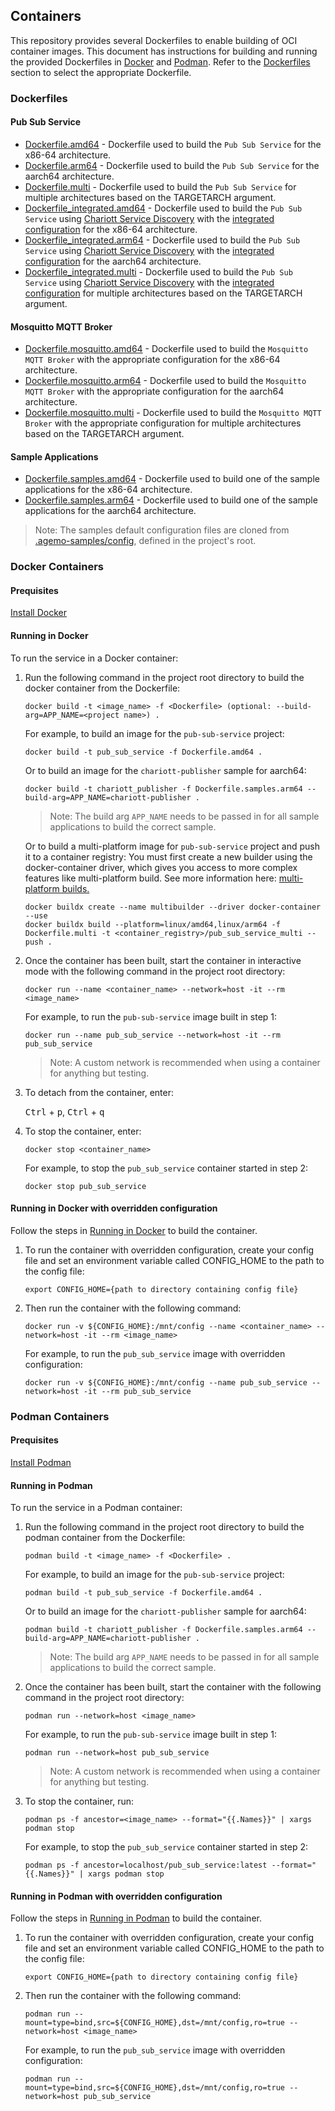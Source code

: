 ## Containers

This repository provides several Dockerfiles to enable building of OCI container images. This
document has instructions for building and running the provided Dockerfiles in
[Docker](#docker-containers) and [Podman](#podman-containers). Refer to the
[Dockerfiles](#dockerfiles) section to select the appropriate Dockerfile.

### Dockerfiles

#### Pub Sub Service

- [Dockerfile.amd64](../Dockerfile.amd64) - Dockerfile used to build the `Pub Sub Service` for the
x86-64 architecture.
- [Dockerfile.arm64](../Dockerfile.arm64) - Dockerfile used to build the `Pub Sub Service` for the
aarch64 architecture.
- [Dockerfile.multi](../Dockerfile.multi) - Dockerfile used to build the `Pub Sub Service` for
multiple architectures based on the TARGETARCH argument.
- [Dockerfile_integrated.amd64](../Dockerfile_integrated.amd64) - Dockerfile used to build the
`Pub Sub Service` using
[Chariott Service Discovery](https://github.com/eclipse-chariott/chariott/blob/main/service_discovery/README.md)
with the [integrated configuration](../config/pub_sub_service_settings.integrated.yaml) for the
x86-64 architecture.
- [Dockerfile_integrated.arm64](../Dockerfile_integrated.arm64) - Dockerfile used to build the
`Pub Sub Service` using
[Chariott Service Discovery](https://github.com/eclipse-chariott/chariott/blob/main/service_discovery/README.md)
with the [integrated configuration](../config/pub_sub_service_settings.integrated.yaml) for the
aarch64 architecture.
- [Dockerfile_integrated.multi](../Dockerfile_integrated.multi) - Dockerfile used to build the
`Pub Sub Service` using
[Chariott Service Discovery](https://github.com/eclipse-chariott/chariott/blob/main/service_discovery/README.md)
with the [integrated configuration](../config/pub_sub_service_settings.integrated.yaml) for
multiple architectures based on the TARGETARCH argument.

#### Mosquitto MQTT Broker

- [Dockerfile.mosquitto.amd64](../Dockerfile.mosquitto.amd64) - Dockerfile used to build the
`Mosquitto MQTT Broker` with the appropriate configuration for the x86-64 architecture.
- [Dockerfile.mosquitto.arm64](../Dockerfile.mosquitto.arm64) - Dockerfile used to build the
`Mosquitto MQTT Broker` with the appropriate configuration for the aarch64 architecture.
- [Dockerfile.mosquitto.multi](../Dockerfile.mosquitto.multi) - Dockerfile used to build the
`Mosquitto MQTT Broker` with the appropriate configuration for multiple architectures based on the
TARGETARCH argument.

#### Sample Applications

- [Dockerfile.samples.amd64](../Dockerfile.samples.amd64) - Dockerfile used to build one of the
sample applications for the x86-64 architecture.
- [Dockerfile.samples.arm64](../Dockerfile.samples.arm64) - Dockerfile used to build one of the
sample applications for the aarch64 architecture.

>Note: The samples default configuration files are cloned from
[.agemo-samples/config](../.agemo-samples/config/), defined in the project's root.

### Docker Containers

#### Prequisites

[Install Docker](https://docs.docker.com/engine/install/)

#### Running in Docker

To run the service in a Docker container:

1. Run the following command in the project root directory to build the docker container from the
Dockerfile:

    ```shell
    docker build -t <image_name> -f <Dockerfile> (optional: --build-arg=APP_NAME=<project name>) .
    ```

    For example, to build an image for the `pub-sub-service` project:

    ```shell
    docker build -t pub_sub_service -f Dockerfile.amd64 .
    ```

    Or to build an image for the `chariott-publisher` sample for aarch64:

    ```shell
    docker build -t chariott_publisher -f Dockerfile.samples.arm64 --build-arg=APP_NAME=chariott-publisher .
    ```

    >Note: The build arg `APP_NAME` needs to be passed in for all sample applications to build the
    correct sample.

    Or to build a multi-platform image for `pub-sub-service` project and push it to a container
    registry:
    You must first create a new builder using the docker-container driver, which gives you access
    to more complex features like multi-platform build. See more information here:
    [multi-platform builds.](https://docs.docker.com/build/building/multi-platform/#cross-compilation)

    ```shell
    docker buildx create --name multibuilder --driver docker-container --use
    docker buildx build --platform=linux/amd64,linux/arm64 -f Dockerfile.multi -t <container_registry>/pub_sub_service_multi --push .
    ```

1. Once the container has been built, start the container in interactive mode with the following
command in the project root directory:

    ```shell
    docker run --name <container_name> --network=host -it --rm <image_name>
    ```

    For example, to run the `pub-sub-service` image built in step 1:

    ```shell
    docker run --name pub_sub_service --network=host -it --rm pub_sub_service
    ```

    >Note: A custom network is recommended when using a container for anything but testing.

1. To detach from the container, enter:

    <kbd>Ctrl</kbd> + <kbd>p</kbd>, <kbd>Ctrl</kbd> + <kbd>q</kbd>

1. To stop the container, enter:

    ```shell
    docker stop <container_name>
    ```

    For example, to stop the `pub_sub_service` container started in step 2:

    ```shell
    docker stop pub_sub_service
    ```

#### Running in Docker with overridden configuration

Follow the steps in [Running in Docker](#running-in-docker) to build the container.

1. To run the container with overridden configuration, create your config file and set an
environment variable called CONFIG_HOME to the path to the config file:

    ```shell
    export CONFIG_HOME={path to directory containing config file}
    ```

1. Then run the container with the following command:

    ```shell
    docker run -v ${CONFIG_HOME}:/mnt/config --name <container_name> --network=host -it --rm <image_name>
    ```

    For example, to run the `pub_sub_service` image with overridden configuration:

    ```shell
    docker run -v ${CONFIG_HOME}:/mnt/config --name pub_sub_service --network=host -it --rm pub_sub_service
    ```

### Podman Containers

#### Prequisites

[Install Podman](https://podman.io/docs/installation)

#### Running in Podman

To run the service in a Podman container:

1. Run the following command in the project root directory to build the podman container from the
Dockerfile:

    ```shell
    podman build -t <image_name> -f <Dockerfile> .
    ```

    For example, to build an image for the `pub-sub-service` project:

    ```shell
    podman build -t pub_sub_service -f Dockerfile.amd64 .
    ```

    Or to build an image for the `chariott-publisher` sample for aarch64:

    ```shell
    podman build -t chariott_publisher -f Dockerfile.samples.arm64 --build-arg=APP_NAME=chariott-publisher .
    ```

    >Note: The build arg `APP_NAME` needs to be passed in for all sample applications to build the
    correct sample.

1. Once the container has been built, start the container with the following command in the project
root directory:

    ```shell
    podman run --network=host <image_name>
    ```

    For example, to run the `pub-sub-service` image built in step 1:

    ```shell
    podman run --network=host pub_sub_service
    ```

    >Note: A custom network is recommended when using a container for anything but testing.

1. To stop the container, run:

    ```shell
    podman ps -f ancestor=<image_name> --format="{{.Names}}" | xargs podman stop
    ```

    For example, to stop the `pub_sub_service` container started in step 2:

    ```shell
    podman ps -f ancestor=localhost/pub_sub_service:latest --format="{{.Names}}" | xargs podman stop
    ```

#### Running in Podman with overridden configuration

Follow the steps in [Running in Podman](#running-in-podman) to build the container.

1. To run the container with overridden configuration, create your config file and set an
environment variable called CONFIG_HOME to the path to the config file:

    ```shell
    export CONFIG_HOME={path to directory containing config file}
    ```

1. Then run the container with the following command:

    ```shell
    podman run --mount=type=bind,src=${CONFIG_HOME},dst=/mnt/config,ro=true --network=host <image_name>
    ```

    For example, to run the `pub_sub_service` image with overridden configuration:

    ```shell
    podman run --mount=type=bind,src=${CONFIG_HOME},dst=/mnt/config,ro=true --network=host pub_sub_service
    ```
